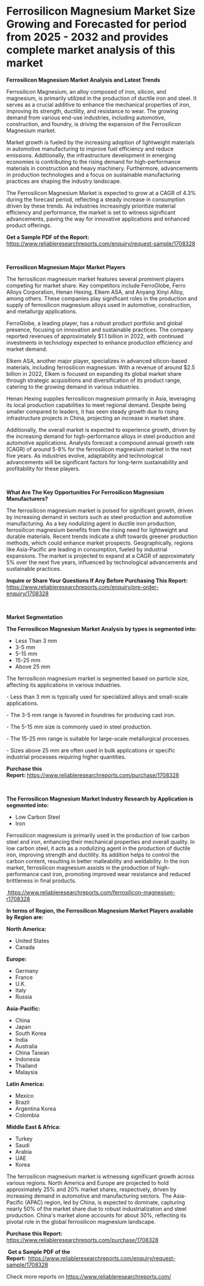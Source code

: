 <p><h1>Ferrosilicon Magnesium Market Size Growing and Forecasted for period from 2025 - 2032 and provides complete market analysis of this market</h1></p><p><strong>Ferrosilicon Magnesium Market Analysis and Latest Trends</strong></p>
<p><p>Ferrosilicon Magnesium, an alloy composed of iron, silicon, and magnesium, is primarily utilized in the production of ductile iron and steel. It serves as a crucial additive to enhance the mechanical properties of iron, improving its strength, ductility, and resistance to wear. The growing demand from various end-use industries, including automotive, construction, and foundry, is driving the expansion of the Ferrosilicon Magnesium market.</p><p>Market growth is fueled by the increasing adoption of lightweight materials in automotive manufacturing to improve fuel efficiency and reduce emissions. Additionally, the infrastructure development in emerging economies is contributing to the rising demand for high-performance materials in construction and heavy machinery. Furthermore, advancements in production technologies and a focus on sustainable manufacturing practices are shaping the industry landscape.</p><p>The Ferrosilicon Magnesium Market is expected to grow at a CAGR of 4.3% during the forecast period, reflecting a steady increase in consumption driven by these trends. As industries increasingly prioritize material efficiency and performance, the market is set to witness significant advancements, paving the way for innovative applications and enhanced product offerings.</p></p>
<p><strong>Get a Sample PDF of the Report:&nbsp;</strong> <a href="https://www.reliableresearchreports.com/enquiry/request-sample/1708328?utm_campaign=2208&utm_medium=2&utm_source=Github&utm_content=ia&utm_term=25032025&utm_id=ferrosilicon-magnesium">https://www.reliableresearchreports.com/enquiry/request-sample/1708328</a></p>
<p>&nbsp;</p>
<p><strong>Ferrosilicon Magnesium Major Market Players</strong></p>
<p><p>The ferrosilicon magnesium market features several prominent players competing for market share. Key competitors include FerroGlobe, Ferro Alloys Corporation, Henan Hexing, Elkem ASA, and Anyang Xinyi Alloy, among others. These companies play significant roles in the production and supply of ferrosilicon magnesium alloys used in automotive, construction, and metallurgy applications.</p><p>FerroGlobe, a leading player, has a robust product portfolio and global presence, focusing on innovation and sustainable practices. The company reported revenues of approximately $1.1 billion in 2022, with continued investments in technology expected to enhance production efficiency and market demand.</p><p>Elkem ASA, another major player, specializes in advanced silicon-based materials, including ferrosilicon magnesium. With a revenue of around $2.5 billion in 2022, Elkem is focused on expanding its global market share through strategic acquisitions and diversification of its product range, catering to the growing demand in various industries.</p><p>Henan Hexing supplies ferrosilicon magnesium primarily in Asia, leveraging its local production capabilities to meet regional demand. Despite being smaller compared to leaders, it has seen steady growth due to rising infrastructure projects in China, projecting an increase in market share.</p><p>Additionally, the overall market is expected to experience growth, driven by the increasing demand for high-performance alloys in steel production and automotive applications. Analysts forecast a compound annual growth rate (CAGR) of around 5-8% for the ferrosilicon magnesium market in the next five years. As industries evolve, adaptability and technological advancements will be significant factors for long-term sustainability and profitability for these players.</p></p>
<p>&nbsp;</p>
<p><strong>What Are The Key Opportunities For Ferrosilicon Magnesium Manufacturers?</strong></p>
<p><p>The ferrosilicon magnesium market is poised for significant growth, driven by increasing demand in sectors such as steel production and automotive manufacturing. As a key nodulizing agent in ductile iron production, ferrosilicon magnesium benefits from the rising need for lightweight and durable materials. Recent trends indicate a shift towards greener production methods, which could enhance market prospects. Geographically, regions like Asia-Pacific are leading in consumption, fueled by industrial expansions. The market is projected to expand at a CAGR of approximately 5% over the next five years, influenced by technological advancements and sustainable practices.</p></p>
<p><strong>Inquire or Share Your Questions If Any Before Purchasing This Report:</strong> <a href="https://www.reliableresearchreports.com/enquiry/pre-order-enquiry/1708328?utm_campaign=2208&utm_medium=2&utm_source=Github&utm_content=ia&utm_term=25032025&utm_id=ferrosilicon-magnesium">https://www.reliableresearchreports.com/enquiry/pre-order-enquiry/1708328</a></p>
<p>&nbsp;</p>
<p><strong>Market Segmentation</strong></p>
<p><strong>The Ferrosilicon Magnesium Market Analysis by types is segmented into:</strong></p>
<p><ul><li>Less Than 3 mm</li><li>3-5 mm</li><li>5-15 mm</li><li>15-25 mm</li><li>Above 25 mm</li></ul></p>
<p><p>The ferrosilicon magnesium market is segmented based on particle size, affecting its applications in various industries. </p><p>- Less than 3 mm is typically used for specialized alloys and small-scale applications. </p><p>- The 3-5 mm range is favored in foundries for producing cast iron. </p><p>- The 5-15 mm size is commonly used in steel production. </p><p>- The 15-25 mm range is suitable for large-scale metallurgical processes. </p><p>- Sizes above 25 mm are often used in bulk applications or specific industrial processes requiring higher quantities.</p></p>
<p><strong>Purchase this Report:&nbsp;</strong><a href="https://www.reliableresearchreports.com/purchase/1708328?utm_campaign=2208&utm_medium=2&utm_source=Github&utm_content=ia&utm_term=25032025&utm_id=ferrosilicon-magnesium">https://www.reliableresearchreports.com/purchase/1708328</a></p>
<p>&nbsp;</p>
<p><strong>The Ferrosilicon Magnesium Market Industry Research by Application is segmented into:</strong></p>
<p><ul><li>Low Carbon Steel</li><li>Iron</li></ul></p>
<p><p>Ferrosilicon magnesium is primarily used in the production of low carbon steel and iron, enhancing their mechanical properties and overall quality. In low carbon steel, it acts as a nodulizing agent in the production of ductile iron, improving strength and ductility. Its addition helps to control the carbon content, resulting in better malleability and weldability. In the iron market, ferrosilicon magnesium assists in the production of high-performance cast iron, promoting improved wear resistance and reduced brittleness in final products.</p></p>
<p><a href="https://www.reliableresearchreports.com/ferrosilicon-magnesium-r1708328?utm_campaign=2208&utm_medium=2&utm_source=Github&utm_content=ia&utm_term=25032025&utm_id=ferrosilicon-magnesium">&nbsp;https://www.reliableresearchreports.com/ferrosilicon-magnesium-r1708328</a></p>
<p><strong>In terms of Region, the Ferrosilicon Magnesium Market Players available by Region are:</strong></p>
<p>
    <p> <strong> North America: </strong>
        <ul>
            <li>United States</li>
            <li>Canada</li>
        </ul>
        </p> 
    <p> <strong> Europe: </strong>
        <ul>
            <li>Germany</li>
            <li>France</li>
            <li>U.K.</li>
            <li>Italy</li>
            <li>Russia</li>
        </ul>
        </p> 
    <p> <strong> Asia-Pacific: </strong>
        <ul>
            <li>China</li>
            <li>Japan</li>
            <li>South Korea</li>
            <li>India</li>
            <li>Australia</li>
            <li>China Taiwan</li>
            <li>Indonesia</li>
            <li>Thailand</li>
            <li>Malaysia</li>
        </ul>
        </p> 
    <p> <strong> Latin America: </strong>
        <ul>
            <li>Mexico</li>
            <li>Brazil</li>
            <li>Argentina Korea</li>
            <li>Colombia</li>
        </ul>
        </p> 
    <p> <strong> Middle East & Africa: </strong>
        <ul>
            <li>Turkey</li>
            <li>Saudi</li>
            <li>Arabia</li>
            <li>UAE</li>
            <li>Korea</li>
        </ul>
    </p>
    </p>
<p><p>The ferrosilicon magnesium market is witnessing significant growth across various regions. North America and Europe are projected to hold approximately 25% and 20% market shares, respectively, driven by increasing demand in automotive and manufacturing sectors. The Asia-Pacific (APAC) region, led by China, is expected to dominate, capturing nearly 50% of the market share due to robust industrialization and steel production. China's market alone accounts for about 30%, reflecting its pivotal role in the global ferrosilicon magnesium landscape.</p></p>
<p><strong>Purchase this Report: </strong><a href="https://www.reliableresearchreports.com/purchase/1708328?utm_campaign=2208&utm_medium=2&utm_source=Github&utm_content=ia&utm_term=25032025&utm_id=ferrosilicon-magnesium">https://www.reliableresearchreports.com/purchase/1708328</a></p>
<p>&nbsp;<strong>Get a Sample PDF of the Report:&nbsp;&nbsp;</strong><a href="https://www.reliableresearchreports.com/enquiry/request-sample/1708328?utm_campaign=2208&utm_medium=2&utm_source=Github&utm_content=ia&utm_term=25032025&utm_id=ferrosilicon-magnesium">https://www.reliableresearchreports.com/enquiry/request-sample/1708328</a></p>
<p><strong></strong></p>
<p>Check more reports on <a href="https://www.reliableresearchreports.com/?utm_campaign=2208&utm_medium=2&utm_source=Github&utm_content=ia&utm_term=25032025&utm_id=ferrosilicon-magnesium">https://www.reliableresearchreports.com/</a></p>
